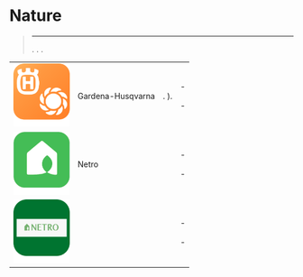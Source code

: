 
# Nature


>****
>. . .
> [](https://market.jeedom.com/index.php?v=d&p=market&type=plugin&categorie=nature) 


| | | | |
|--- | --- | --- | ---|
|<img src="gardena/gardena_icon.png" class="pluginLogo" width="100" />|Gardena-Husqvarna|. ).|[](https://mips2648.github.io/jeedom-plugins-docs/gardena/de_DE/) - [](https://mips2648.github.io/jeedom-plugins-docs/gardena/de_DE/)<br/>[](https://market.jeedom.com/index.php?v=d&p=market_display&id=4031)<br/>[](https://mips2648.github.io/jeedom-plugins-docs/gardena/de_DE/changelog) - [](https://mips2648.github.io/jeedom-plugins-docs/gardena/de_DE/changelog)|
|<img src="netro/netro_icon.png" class="pluginLogo" width="100" />|Netro||[](https://shinzah.github.io/jeedom-doc/netro) - [](https://shinzah.github.io/jeedom-doc/netro)<br/>[](https://market.jeedom.com/index.php?v=d&p=market_display&id=4313)<br/>[](https://shinzah.github.io/jeedom-doc/netro/beta/changelog) - [](https://shinzah.github.io/jeedom-doc/netro/beta/changelog)|
|<img src="netroarrosage/netroarrosage_icon.png" class="pluginLogo" width="100" />|||[](https://kcofoni.github.io/jeedom-docs/plugin-netroarrosage/docs/de_DE/) - [](https://kcofoni.github.io/jeedom-docs/plugin-netroarrosage/docs/de_DE/beta/)<br/>[](https://market.jeedom.com/index.php?v=d&p=market_display&id=4354)<br/>[](https://kcofoni.github.io/jeedom-docs/plugin-netroarrosage/docs/de_DE/changelog) - [](https://kcofoni.github.io/jeedom-docs/plugin-netroarrosage/docs/de_DE/beta/changelog)|
